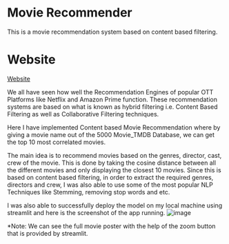 # Movie Recommender
This is a movie recommendation system based on content based filtering.

# Website
[Website](https://huggingface.co/spaces/Deepaprakash04/Movie_Recommender)

We all have seen how well the Recommendation Engines of popular OTT Platforms like Netflix and Amazon Prime function.
These recommendation systems are based on what is known as hybrid filtering i.e. Content Based Filtering as well as Collaborative Filtering techniques.

Here I have implemented Content based Movie Recommendation where by giving a movie name out of the 5000 Movie_TMDB Database, we can get the top 10 most correlated movies.

The main idea is to recommend movies based on the genres, director, cast, crew of the movie. This is done by taking the cosine distance between all the different movies and only displaying the closest 10 movies.
Since this is based on content based filtering, in order to extract the required genres, directors and crew, I was also able to use some of the most popular NLP Techniques like Stemming, removing stop words and etc.

I was also able to successfully deploy the model on my local machine using streamlit and here is the screenshot of the app running.
![image](https://github.com/averagestud/Movie_Recommender/assets/128608033/f822adc7-2e0d-41ae-80e0-a6e064a866f1)

 *Note: We can see the full movie poster with the help of the zoom button that is provided by streamlit.
 
